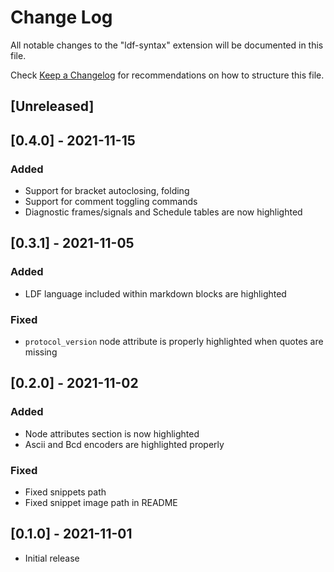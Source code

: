 # Change Log

All notable changes to the "ldf-syntax" extension will be documented in this file.

Check [Keep a Changelog](http://keepachangelog.com/) for recommendations on how to structure this file.

## [Unreleased]

## [0.4.0] - 2021-11-15

### Added

- Support for bracket autoclosing, folding
- Support for comment toggling commands
- Diagnostic frames/signals and Schedule tables are now highlighted

## [0.3.1] - 2021-11-05

### Added

- LDF language included within markdown blocks are highlighted

### Fixed

- `protocol_version` node attribute is properly highlighted when quotes are missing

## [0.2.0] - 2021-11-02

### Added

- Node attributes section is now highlighted
- Ascii and Bcd encoders are highlighted properly

### Fixed

- Fixed snippets path
- Fixed snippet image path in README

## [0.1.0] - 2021-11-01

- Initial release

